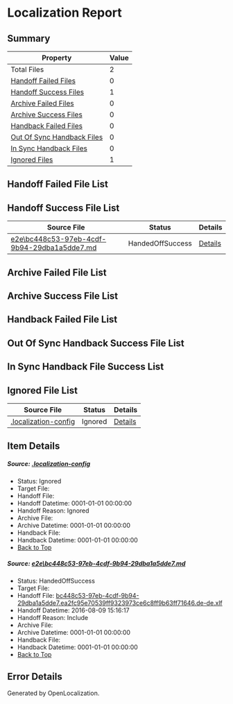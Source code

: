 # <a name='report-top'></a> Localization Report

## Summary
 Property | Value 
 -------- | ----- 
 Total Files | 2
[ Handoff Failed Files ](#handoff-failed-list)| 0
[ Handoff Success Files ](#handoff-success-list)| 1
[ Archive Failed Files ](#archive-failed-list)| 0
[ Archive Success Files ](#archive-success-list)| 0
[ Handback Failed Files ](#handback-failed-list)| 0
[ Out Of Sync Handback Files ](#outofsync-handback-success-list)| 0
[ In Sync Handback Files ](#insync-handback-success-list)| 0
[ Ignored Files ](#ignored-list)| 1

## <a name='handoff-failed-list'></a> Handoff Failed File List

## <a name='handoff-success-list'></a> Handoff Success File List
 Source File | Status | Details 
 ----------- | ------ | ------- 
 [e2e\bc448c53-97eb-4cdf-9b94-29dba1a5dde7.md](https://github.com/OpenLocalizationTestOrg/oltest/blob/bc5cdb9bde5d44ce8521d1b3a0a079ba7fd225df/e2e/bc448c53-97eb-4cdf-9b94-29dba1a5dde7.md) | HandedOffSuccess | [Details](#e69e292eec3593fb0ad1828bc545a2f89587f4b21)

## <a name='archive-failed-list'></a> Archive Failed File List

## <a name='archive-success-list'></a> Archive Success File List

## <a name='handback-failed-list'></a> Handback Failed File List

## <a name='outofsync-handback-success-list'></a> Out Of Sync Handback Success File List

## <a name='insync-handback-success-list'></a> In Sync Handback File Success List

## <a name='ignored-list'></a> Ignored File List
 Source File | Status | Details 
 ----------- | ------ | ------- 
 [.localization-config](https://github.com/OpenLocalizationTestOrg/oltest/blob/bc5cdb9bde5d44ce8521d1b3a0a079ba7fd225df/.localization-config) | Ignored | [Details](#3d4f252ac210baf56311d7e97dcc2db10974dbd20)

## Item Details
##### <a name='3d4f252ac210baf56311d7e97dcc2db10974dbd20'></a> Source: [.localization-config](https://github.com/OpenLocalizationTestOrg/oltest/blob/bc5cdb9bde5d44ce8521d1b3a0a079ba7fd225df/.localization-config)
* Status: Ignored
* Target File: 
* Handoff File: 
* Handoff Datetime: 0001-01-01 00:00:00
* Handoff Reason: Ignored
* Archive File: 
* Archive Datetime: 0001-01-01 00:00:00
* Handback File: 
* Handback Datetime: 0001-01-01 00:00:00
* [Back to Top](#report-top)

##### <a name='e69e292eec3593fb0ad1828bc545a2f89587f4b21'></a> Source: [e2e\bc448c53-97eb-4cdf-9b94-29dba1a5dde7.md](https://github.com/OpenLocalizationTestOrg/oltest/blob/bc5cdb9bde5d44ce8521d1b3a0a079ba7fd225df/e2e/bc448c53-97eb-4cdf-9b94-29dba1a5dde7.md)
* Status: HandedOffSuccess
* Target File: 
* Handoff File: [bc448c53-97eb-4cdf-9b94-29dba1a5dde7.ea2fc95e70539ff9323973ce6c8ff9b63ff71646.de-de.xlf](https://github.com/OpenLocalizationTestOrg/olhandoff-e2e/blob/e721fb1b13060dd975c9bacc81658094c0c7204d/ol-handoff/OpenLocalizationTestOrg/ol-test-dede/ci/ht/bc448c53-97eb-4cdf-9b94-29dba1a5dde7.ea2fc95e70539ff9323973ce6c8ff9b63ff71646.de-de.xlf)
* Handoff Datetime: 2016-08-09 15:16:17
* Handoff Reason: Include
* Archive File: 
* Archive Datetime: 0001-01-01 00:00:00
* Handback File: 
* Handback Datetime: 0001-01-01 00:00:00
* [Back to Top](#report-top)


## Error Details

Generated by OpenLocalization.
